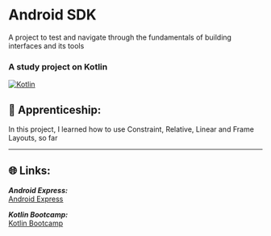 # Android SDK

A project to test and navigate through the fundamentals of building interfaces and its tools

### A study project on **Kotlin**

[![Kotlin](https://amandacleto.github.io/images-for-projects/public/images/github-readme/icon-kotlin-logo.svg)](https://kotlinlang.org/)


## 🎇 Apprenticeship:

In this project, I learned how to use Constraint, Relative, Linear and Frame Layouts, so far
<br>

---
## 🌐 Links:
***Android Express:***<br>
[<ins>Android Express</ins>](https://androiddeveloper.com.br/)<br>

***Kotlin Bootcamp:***<br>
[<ins>Kotlin Bootcamp</ins>](https://developer.android.com/courses/kotlin-bootcamp/overview)<br>

